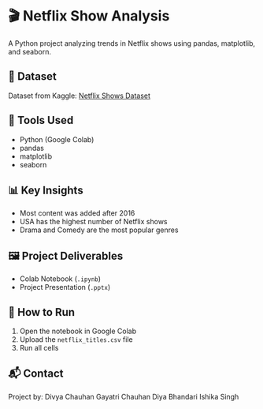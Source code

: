 # 🎬 Netflix Show Analysis

A Python project analyzing trends in Netflix shows using pandas, matplotlib, and seaborn.

## 📁 Dataset
Dataset from Kaggle: [Netflix Shows Dataset](https://www.kaggle.com/datasets/shivamb/netflix-shows)

## 🧰 Tools Used
- Python (Google Colab)
- pandas
- matplotlib
- seaborn

## 📊 Key Insights
- Most content was added after 2016
- USA has the highest number of Netflix shows
- Drama and Comedy are the most popular genres

## 🖼️ Project Deliverables
- Colab Notebook (`.ipynb`)
- Project Presentation (`.pptx`)

## 📌 How to Run
1. Open the notebook in Google Colab
2. Upload the `netflix_titles.csv` file
3. Run all cells

## 📬 Contact
Project by: Divya Chauhan
            Gayatri Chauhan
            Diya Bhandari
            Ishika Singh